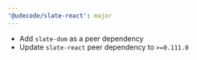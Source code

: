 ```yaml
---
'@udecode/slate-react': major
---
```


- Add `slate-dom` as a peer dependency
- Update `slate-react` peer dependency to `>=0.111.0`

